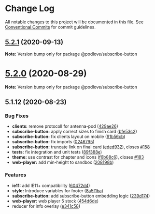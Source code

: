 # Change Log

All notable changes to this project will be documented in this file.
See [Conventional Commits](https://conventionalcommits.org) for commit guidelines.

## [5.2.1](https://github.com/podlove/podlove-ui/compare/v5.2.0...v5.2.1) (2020-09-13)

**Note:** Version bump only for package @podlove/subscribe-button





# [5.2.0](https://github.com/podlove/podlove-ui/compare/v5.1.12...v5.2.0) (2020-08-29)

**Note:** Version bump only for package @podlove/subscribe-button





## 5.1.12 (2020-08-23)


### Bug Fixes

* **clients:** remove protocoll for antenna-pod ([429ae26](https://github.com/podlove/podlove-ui/commit/429ae2640692a5a3a899016b7b7d5895dc5c6898))
* **subscribe-button:** apply correct sizes to finish card ([bfe53c2](https://github.com/podlove/podlove-ui/commit/bfe53c2a51ee605958d45085ec4cec20a88aefb5))
* **subscribe-button:** fix clients layout on mobile ([91b56cb](https://github.com/podlove/podlove-ui/commit/91b56cb6d5291e23c6c007c68c29a44af926df7b))
* **subscribe-button:** fix imports ([0246795](https://github.com/podlove/podlove-ui/commit/0246795471a671f4db3ddaa8b1606ad05d1b8099))
* **subscribe-button:** truncate link on final card ([eded932](https://github.com/podlove/podlove-ui/commit/eded93279a2be2e806495d7023b7d74978c6ebdc)), closes [#158](https://github.com/podlove/podlove-ui/issues/158)
* **tests:** fix integration and unit tests ([89f388e](https://github.com/podlove/podlove-ui/commit/89f388e45edf485435597f5102eb065e05d9be34))
* **theme:** use contrast for chapter and icons ([f6b88c6](https://github.com/podlove/podlove-ui/commit/f6b88c607802d72a2dc31da8351f5abb16740d95)), closes [#183](https://github.com/podlove/podlove-ui/issues/183)
* **web-player:** add min-height to sandbox ([208198b](https://github.com/podlove/podlove-ui/commit/208198be6f30d58ff07441fe8065fc8b610ac4d2))


### Features

* **ie11:** add IE11+ compatibility ([60472d4](https://github.com/podlove/podlove-ui/commit/60472d442647ad838feb74b4980cc837f3a96853))
* **style:** Introduce variables for footer ([8a5f1ba](https://github.com/podlove/podlove-ui/commit/8a5f1ba60aba7e4ec7d551b99d8bf6dda2130cd9))
* **subscribe-button:** add subscribe-button embedding logic ([239d174](https://github.com/podlove/podlove-ui/commit/239d1748abb89a515476d9d0e7f26e72c9191ca1))
* **web-player:** web player 5 stock ([454d6de](https://github.com/podlove/podlove-ui/commit/454d6dead15ba4813d68e306ebc6f01a254651ed))
* reducer for info overlay ([e341c58](https://github.com/podlove/podlove-ui/commit/e341c5860282cd3109300bd4c2f5149765c99448))
